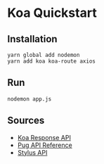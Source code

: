 # Koa Quickstart

## Installation

```
yarn global add nodemon
yarn add koa koa-route axios
```

## Run

`nodemon app.js`


## Sources

- [Koa Response API](https://github.com/koajs/koa/blob/master/docs/api/response.md)
- [Pug API Reference](https://pugjs.org/api/reference.html)
- [Stylus API](https://github.com/stylus/stylus/blob/dev/docs/js.md)
